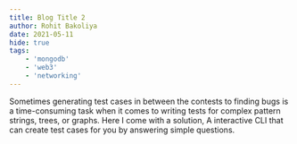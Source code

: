 ```yaml
---
title: Blog Title 2
author: Rohit Bakoliya
date: 2021-05-11
hide: true
tags:
    - 'mongodb'
    - 'web3'
    - 'networking'
---
```


Sometimes generating test cases in between the contests to finding bugs is a time-consuming task when it comes to
writing tests for complex pattern strings, trees, or graphs. Here I come with a solution, A interactive CLI that can
create test cases for you by answering simple questions.
